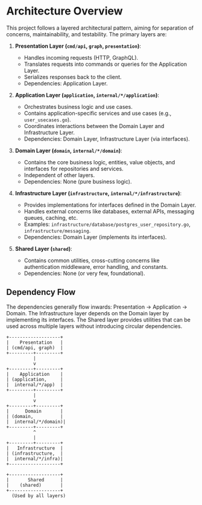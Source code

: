 # Architecture Overview

This project follows a layered architectural pattern, aiming for separation of concerns, maintainability, and testability. The primary layers are:

1.  **Presentation Layer (`cmd/api`, `graph`, `presentation`)**:
    *   Handles incoming requests (HTTP, GraphQL).
    *   Translates requests into commands or queries for the Application Layer.
    *   Serializes responses back to the client.
    *   Dependencies: Application Layer.

2.  **Application Layer (`application`, `internal/*/application`)**:
    *   Orchestrates business logic and use cases.
    *   Contains application-specific services and use cases (e.g., `user_usecases.go`).
    *   Coordinates interactions between the Domain Layer and Infrastructure Layer.
    *   Dependencies: Domain Layer, Infrastructure Layer (via interfaces).

3.  **Domain Layer (`domain`, `internal/*/domain`)**:
    *   Contains the core business logic, entities, value objects, and interfaces for repositories and services.
    *   Independent of other layers.
    *   Dependencies: None (pure business logic).

4.  **Infrastructure Layer (`infrastructure`, `internal/*/infrastructure`)**:
    *   Provides implementations for interfaces defined in the Domain Layer.
    *   Handles external concerns like databases, external APIs, messaging queues, caching, etc.
    *   Examples: `infrastructure/database/postgres_user_repository.go`, `infrastructure/messaging`.
    *   Dependencies: Domain Layer (implements its interfaces).

5.  **Shared Layer (`shared`)**:
    *   Contains common utilities, cross-cutting concerns like authentication middleware, error handling, and constants.
    *   Dependencies: None (or very few, foundational).

## Dependency Flow

The dependencies generally flow inwards: Presentation -> Application -> Domain. The Infrastructure layer depends on the Domain layer by implementing its interfaces. The Shared layer provides utilities that can be used across multiple layers without introducing circular dependencies.

```
+-------------------+
|    Presentation   |
| (cmd/api, graph)  |
+---------+---------+
          |
          v
+---------+---------+
|    Application    |
| (application,     |
|  internal/*/app)  |
+---------+---------+
          |
          v
+---------+---------+
|      Domain       |
| (domain,          |
|  internal/*/domain)|
+---------+---------+
          ^
          |
+---------+---------+
|   Infrastructure  |
| (infrastructure,  |
|  internal/*/infra)|
+-------------------+

+-------------------+
|       Shared      |
|    (shared)       |
+-------------------+
  (Used by all layers)
```
